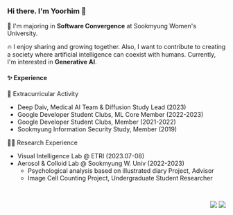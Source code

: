 ### Hi there. I'm Yoorhim 👋   
🏫 I'm majoring in <strong>Software Convergence</strong> at Sookmyung Women's University.     

🔥 I enjoy sharing and growing together. Also, I want to contribute to creating a society where artificial intelligence can coexist with humans. Currently, I'm interested in <Strong>Generative AI</strong>.   

#### ✨ Experience    
🤹 Extracurricular Activity     
- Deep Daiv, Medical AI Team & Diffusion Study Lead (2023)
- Google Developer Student Clubs, ML Core Member (2022-2023)
- Google Developer Student Clubs, Member (2021-2022)
- Sookmyung Information Security Study, Member (2019)   

🧑‍💻 Research Experience   
- Visual Intelligence Lab @ ETRI (2023.07-08)   
- Aerosol & Colloid Lab @ Sookmyung W. Univ (2022-2023)
  - Psychological analysis based on illustrated diary Project, Advisor   
  - Image Cell Counting Project, Undergraduate Student Researcher   
  

<br>
<p align="right">
  <a href="mailto:yourmejo@gmail.ac.kr"><img src="https://img.shields.io/badge/Gmail-d14836?style=flat-square&logo=Gmail&logoColor=white&link=viliketh1s98@naver.com"/></a>
  <a href="https://hits.seeyoufarm.com"><img src="https://hits.seeyoufarm.com/api/count/incr/badge.svg?url=https%3A%2F%2Fgithub.com%2Fofzlo&count_bg=%23000000&title_bg=%23000000&icon=github.svg&icon_color=%23E7E7E7&title=Github&edge_flat=false"/></a>
</p>
